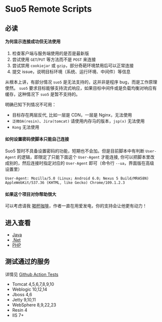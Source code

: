 # Suo5 Remote Scripts

## 必读

#### 为何显示连接成功但无法使用

1. 检查客户端与服务端使用的是否是最新版
2. 尝试使用 `GET`/`PUT` 等方法而不是 `POST` 来连接
3. 尝试禁用 `cookiejar` 或 `gzip`，部分奇葩环境禁用后可以正常连接
4. 提交 issue，说明目标环境（系统、运行环境、中间件）等信息

从根本上讲，有部分情况 `suo5` 是无法支持的，这并非是程序 bug，而是工作原理使然。
`suo5` 要求目标能够支持流式响应，如果目标中间件或是负载均衡对响应有缓存，这种情况下 `suo5` 是暂不支持的。

明确已知下列情况不可用：

- 目标存在两层反代, 比如一层是 CDN，一层是 Nginx，无法使用
- `泛微OA(resin)`、`Jira(tomcat)` 请使用内存马的版本，`jsp(x)` 无法使用
- `Kong` 无法使用

#### 如何设置密码使脚本只能自己连接

Suo5 暂时不具备设置密码的功能，短期也不会加。但是目前脚本中有判断 `User-Agent` 的逻辑，即限定了只能下面这个 `User-Agent`
才能连接,
你可以把脚本里改成别的，然后连接时指定对应的 `User-Agent` 即可（命令行 `--ua`，界面版在高级设置里）

```
User-Agent: Mozilla/5.0 (Linux; Android 6.0; Nexus 5 Build/MRA58N) AppleWebKit/537.36 (KHTML, like Gecko) Chrome/109.1.2.3
```

#### 如果这个项目对你帮助很大

可以考虑请我 [喝杯咖啡](../DONATION.md)，作者一直在用爱发电，你的支持会让他更有动力！

## 进入查看

- [Java](webshell/java)
- [.Net](webshell/.net)
- [PHP](webshell/php)

## 测试通过的服务

详情见 [Github Action Tests](https://github.com/zema1/suo5/actions/workflows/test.yml?query=branch%3Amain)

- Tomcat 4,5,6,7,8,9,10
- Weblogic 10,12,14
- Jboss 4,6
- Jetty 9,10,11
- WebSphere 8,9,22,23
- Resin 4
- IIS 7+
